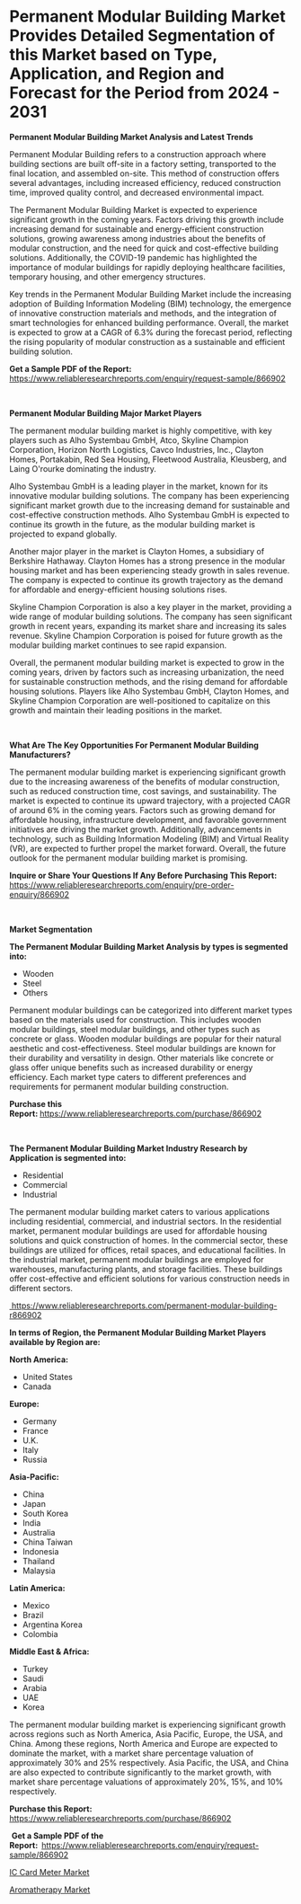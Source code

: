 <p><h1>Permanent Modular Building Market Provides Detailed Segmentation of this Market based on Type, Application, and Region and Forecast for the Period from 2024 - 2031</h1></p><p><strong>Permanent Modular Building Market Analysis and Latest Trends</strong></p>
<p><p>Permanent Modular Building refers to a construction approach where building sections are built off-site in a factory setting, transported to the final location, and assembled on-site. This method of construction offers several advantages, including increased efficiency, reduced construction time, improved quality control, and decreased environmental impact.</p><p>The Permanent Modular Building Market is expected to experience significant growth in the coming years. Factors driving this growth include increasing demand for sustainable and energy-efficient construction solutions, growing awareness among industries about the benefits of modular construction, and the need for quick and cost-effective building solutions. Additionally, the COVID-19 pandemic has highlighted the importance of modular buildings for rapidly deploying healthcare facilities, temporary housing, and other emergency structures.</p><p>Key trends in the Permanent Modular Building Market include the increasing adoption of Building Information Modeling (BIM) technology, the emergence of innovative construction materials and methods, and the integration of smart technologies for enhanced building performance. Overall, the market is expected to grow at a CAGR of 6.3% during the forecast period, reflecting the rising popularity of modular construction as a sustainable and efficient building solution.</p></p>
<p><strong>Get a Sample PDF of the Report:&nbsp;</strong> <a href="https://www.reliableresearchreports.com/enquiry/request-sample/866902">https://www.reliableresearchreports.com/enquiry/request-sample/866902</a></p>
<p>&nbsp;</p>
<p><strong>Permanent Modular Building Major Market Players</strong></p>
<p><p>The permanent modular building market is highly competitive, with key players such as Alho Systembau GmbH, Atco, Skyline Champion Corporation, Horizon North Logistics, Cavco Industries, Inc., Clayton Homes, Portakabin, Red Sea Housing, Fleetwood Australia, Kleusberg, and Laing O'rourke dominating the industry.</p><p>Alho Systembau GmbH is a leading player in the market, known for its innovative modular building solutions. The company has been experiencing significant market growth due to the increasing demand for sustainable and cost-effective construction methods. Alho Systembau GmbH is expected to continue its growth in the future, as the modular building market is projected to expand globally.</p><p>Another major player in the market is Clayton Homes, a subsidiary of Berkshire Hathaway. Clayton Homes has a strong presence in the modular housing market and has been experiencing steady growth in sales revenue. The company is expected to continue its growth trajectory as the demand for affordable and energy-efficient housing solutions rises.</p><p>Skyline Champion Corporation is also a key player in the market, providing a wide range of modular building solutions. The company has seen significant growth in recent years, expanding its market share and increasing its sales revenue. Skyline Champion Corporation is poised for future growth as the modular building market continues to see rapid expansion.</p><p>Overall, the permanent modular building market is expected to grow in the coming years, driven by factors such as increasing urbanization, the need for sustainable construction methods, and the rising demand for affordable housing solutions. Players like Alho Systembau GmbH, Clayton Homes, and Skyline Champion Corporation are well-positioned to capitalize on this growth and maintain their leading positions in the market.</p></p>
<p>&nbsp;</p>
<p><strong>What Are The Key Opportunities For Permanent Modular Building Manufacturers?</strong></p>
<p><p>The permanent modular building market is experiencing significant growth due to the increasing awareness of the benefits of modular construction, such as reduced construction time, cost savings, and sustainability. The market is expected to continue its upward trajectory, with a projected CAGR of around 6% in the coming years. Factors such as growing demand for affordable housing, infrastructure development, and favorable government initiatives are driving the market growth. Additionally, advancements in technology, such as Building Information Modeling (BIM) and Virtual Reality (VR), are expected to further propel the market forward. Overall, the future outlook for the permanent modular building market is promising.</p></p>
<p><strong>Inquire or Share Your Questions If Any Before Purchasing This Report:</strong> <a href="https://www.reliableresearchreports.com/enquiry/pre-order-enquiry/866902">https://www.reliableresearchreports.com/enquiry/pre-order-enquiry/866902</a></p>
<p>&nbsp;</p>
<p><strong>Market Segmentation</strong></p>
<p><strong>The Permanent Modular Building Market Analysis by types is segmented into:</strong></p>
<p><ul><li>Wooden</li><li>Steel</li><li>Others</li></ul></p>
<p><p>Permanent modular buildings can be categorized into different market types based on the materials used for construction. This includes wooden modular buildings, steel modular buildings, and other types such as concrete or glass. Wooden modular buildings are popular for their natural aesthetic and cost-effectiveness. Steel modular buildings are known for their durability and versatility in design. Other materials like concrete or glass offer unique benefits such as increased durability or energy efficiency. Each market type caters to different preferences and requirements for permanent modular building construction.</p></p>
<p><strong>Purchase this Report:&nbsp;</strong><a href="https://www.reliableresearchreports.com/purchase/866902">https://www.reliableresearchreports.com/purchase/866902</a></p>
<p>&nbsp;</p>
<p><strong>The Permanent Modular Building Market Industry Research by Application is segmented into:</strong></p>
<p><ul><li>Residential</li><li>Commercial</li><li>Industrial</li></ul></p>
<p><p>The permanent modular building market caters to various applications including residential, commercial, and industrial sectors. In the residential market, permanent modular buildings are used for affordable housing solutions and quick construction of homes. In the commercial sector, these buildings are utilized for offices, retail spaces, and educational facilities. In the industrial market, permanent modular buildings are employed for warehouses, manufacturing plants, and storage facilities. These buildings offer cost-effective and efficient solutions for various construction needs in different sectors.</p></p>
<p><a href="https://www.reliableresearchreports.com/permanent-modular-building-r866902">&nbsp;https://www.reliableresearchreports.com/permanent-modular-building-r866902</a></p>
<p><strong>In terms of Region, the Permanent Modular Building Market Players available by Region are:</strong></p>
<p>
    <p> <strong> North America: </strong>
        <ul>
            <li>United States</li>
            <li>Canada</li>
        </ul>
        </p> 
    <p> <strong> Europe: </strong>
        <ul>
            <li>Germany</li>
            <li>France</li>
            <li>U.K.</li>
            <li>Italy</li>
            <li>Russia</li>
        </ul>
        </p> 
    <p> <strong> Asia-Pacific: </strong>
        <ul>
            <li>China</li>
            <li>Japan</li>
            <li>South Korea</li>
            <li>India</li>
            <li>Australia</li>
            <li>China Taiwan</li>
            <li>Indonesia</li>
            <li>Thailand</li>
            <li>Malaysia</li>
        </ul>
        </p> 
    <p> <strong> Latin America: </strong>
        <ul>
            <li>Mexico</li>
            <li>Brazil</li>
            <li>Argentina Korea</li>
            <li>Colombia</li>
        </ul>
        </p> 
    <p> <strong> Middle East & Africa: </strong>
        <ul>
            <li>Turkey</li>
            <li>Saudi</li>
            <li>Arabia</li>
            <li>UAE</li>
            <li>Korea</li>
        </ul>
    </p>
    </p>
<p><p>The permanent modular building market is experiencing significant growth across regions such as North America, Asia Pacific, Europe, the USA, and China. Among these regions, North America and Europe are expected to dominate the market, with a market share percentage valuation of approximately 30% and 25% respectively. Asia Pacific, the USA, and China are also expected to contribute significantly to the market growth, with market share percentage valuations of approximately 20%, 15%, and 10% respectively.</p></p>
<p><strong>Purchase this Report: </strong><a href="https://www.reliableresearchreports.com/purchase/866902">https://www.reliableresearchreports.com/purchase/866902</a></p>
<p>&nbsp;<strong>Get a Sample PDF of the Report:&nbsp;&nbsp;</strong><a href="https://www.reliableresearchreports.com/enquiry/request-sample/866902">https://www.reliableresearchreports.com/enquiry/request-sample/866902</a></p>
<p><strong></strong></p>
<p><p><a href="https://github.com/BryceTownsendr/Market-Research-Report-List-4/blob/main/ic-card-meter-market.md">IC Card Meter Market</a></p><p><a href="https://butternut-bug-553.notion.site/Aromatherapy-Market-Trends-and-Market-Analysis-forecasted-for-period-2024-2031-18ff68482b46475f88546149079c6f60">Aromatherapy Market</a></p></p>